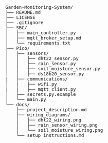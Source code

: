 <pre>
Garden-Monitoring-System/
├── README.md
├── LICENSE
├── .gitignore
├── SBC/
│   ├── main_controller.py
│   ├── mqtt_broker_setup.md
│   └── requirements.txt
├── Pico/
│   ├── sensors/
│   │   ├── dht22_sensor.py
│   │   ├── rain_sensor.py
│   │   ├── soil_moisture_sensor.py
│   │   ├── ds18b20_sensor.py
|   ├── communications/
│   |   ├── wifi.py
|   |   ├── mqtt_client.py
│   ├── secrets.py.example
│   └── main.py
└── docs/
    ├── project_description.md
    ├── wiring_diagrams/
    │   ├── dht22_wiring.png
    │   ├── rain_sensor_wiring.png
    │   └── soil_moisture_wiring.png
    └── setup_instructions.md
</pre>
